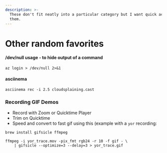 ```yaml
---
description: >-
  These don't fit neatly into a particular category but I want quick access to
  them.
---
```


# Other random favorites

#### /dev/null usage - to hide output of a command

```
az login > /dev/null 2>&1
```

####  asciinema

```
asciinema rec -i 2.5 cloudsplaining.cast
```

### Recording GIF Demos

* Record with Zoom or Quicktime Player
* Trim on Quicktime
* Speed and convert to fast gif using this (example with a `yor` recording:

```
brew install gifsicle ffmpeg 

ffmpeg -i yor_trace.mov -pix_fmt rgb24 -r 10 -f gif - \
    | gifsicle --optimize=3 --delay=3 > yor_trace.gif
```


